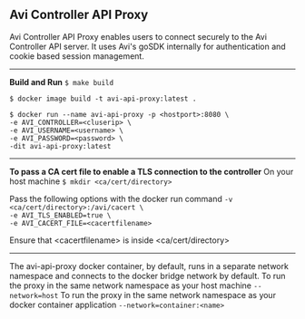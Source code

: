 
## Avi Controller API Proxy

Avi Controller API Proxy enables users to connect securely to the Avi Controller API server. It uses Avi's goSDK internally for authentication and cookie based session management.  
***
**Build and Run**
`$ make build`

`$ docker image build -t avi-api-proxy:latest .`

`$ docker run --name avi-api-proxy -p <hostport>:8080 \`<br/>
`-e AVI_CONTROLLER=<cluserip> \`<br/>
`-e AVI_USERNAME=<username> \`<br/>
`-e AVI_PASSWORD=<password> \`<br/>
`-dit avi-api-proxy:latest`<br/>
***

**To pass a CA cert file to enable a TLS connection to the controller**
On your host machine
`$ mkdir <ca/cert/directory>`

Pass the following options with the docker run command 
`-v <ca/cert/directory>:/avi/cacert \`<br/>
`-e AVI_TLS_ENABLED=true \ `<br/>
`-e AVI_CACERT_FILE=<cacertfilename>`<br/>

Ensure that \<cacertfilename\> is inside <ca/cert/directory>
***
The avi-api-proxy docker container, by default, runs in a separate network namespace
and connects to the docker bridge network by default.
To run the proxy in the same network namespace as your host machine
`--network=host`
To run the proxy in the same network namespace as your docker container application
`--network=container:<name>`


